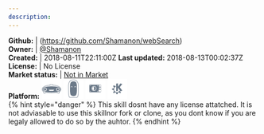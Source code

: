 ```yaml
---
description: 
---
```



**Github:** | (https://github.com/Shamanon/webSearch)  
**Owner:** | [@Shamanon](https://github.com/Shamanon)  
**Created:** | 2018-08-11T22:11:00Z  **Last updated:** 2018-08-13T00:02:37Z  
**License:** | No License  
**Market status:** | [Not in Market](https://market.mycroft.ai/skill/)  
**Platform:**   ![](.gitbook/assets/mark-1-icon.png)  ![](.gitbook/assets/mark-2-icon.png)  ![](.gitbook/assets/picroft-icon.png)  ![](.gitbook/assets/kde.png)   
{% hint style="danger" %}
This skill dosnt have any license attatched. It is not adviasable to use this skillnor fork or clone, as you dont know if you are legaly allowed to do so by the auhtor.
{% endhint %}
